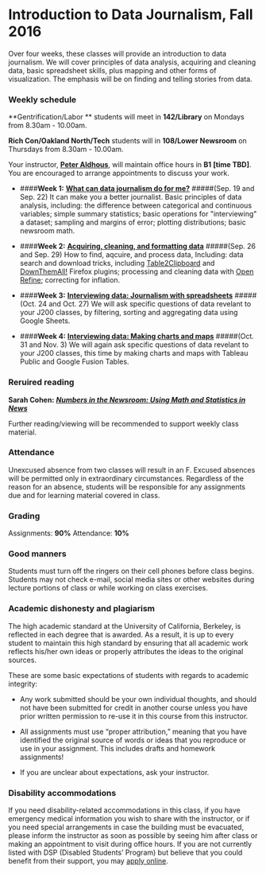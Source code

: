 
# Introduction to Data Journalism, Fall 2016

Over four weeks, these classes will provide an introduction to data journalism. We will cover principles of data analysis, acquiring and cleaning data, basic spreadsheet skills, plus mapping and other forms of visualization. The emphasis will be on finding and telling stories from data.

### Weekly schedule

**Gentrification/Labor ** students will meet in **142/Library** on Mondays from 8.30am - 10.00am.

**Rich Con/Oakland North/Tech** students will in **108/Lower Newsroom** on Thursdays from 8.30am - 10.00am.

Your instructor, [**Peter Aldhous**](http://www.peteraldhous.com/), will maintain office hours in **B1** **[time TBD]**. You are encouraged to arrange appointments to discuss your work.

 - ####**Week 1:**	[**What can data journalism do for me?**](week1.html)
 #####(Sep. 19 and Sep. 22)
It can make you a better journalist. Basic principles of data analysis, including: the difference between categorical and continuous variables; simple summary statistics; basic operations for "interviewing" a dataset; sampling and margins of error; plotting distributions; basic newsroom math.

- ####**Week 2:** 	[**Acquiring, cleaning, and formatting data**](week2.html)
#####(Sep. 26 and Sep. 29)
How to find, aqcuire, and process data, Including: data search and download tricks, including [Table2Clipboard](https://addons.mozilla.org/en-US/firefox/addon/dafizilla-table2clipboard/) and [DownThemAll!](https://addons.mozilla.org/en-US/firefox/addon/downthemall/) Firefox plugins; processing and cleaning data with [Open Refine](http://openrefine.org/); correcting for inflation.

- ####**Week 3:** [**Interviewing data: Journalism with spreadsheets**](week3.html)
#####(Oct. 24 and Oct. 27)
We will ask specific questions of data revelant to your J200 classes, by filtering, sorting and aggregating data using Google Sheets.

-  ####**Week 4:** [**Interviewing data: Making charts and maps**](week4.html)
#####(Oct. 31 and Nov. 3)
We will again ask specific questions of data revelant to your J200 classes, this time by making charts and maps with Tableau Public and Google Fusion Tables.

### Reruired reading

**Sarah Cohen:** [***Numbers in the Newsroom: Using Math and Statistics in News***](http://store.ire.org/products/numbers-in-the-newsroom-using-math-and-statistics-in-news-second-edition)


Further reading/viewing will be recommended to support weekly class material.

### Attendance

Unexcused absence from two classes will result in an F. Excused absences will be permitted only in extraordinary circumstances. Regardless of the reason for an absence, students will be responsible for any assignments due and for learning material covered in class.

### Grading

Assignments: **90%**
Attendance:	**10%**

### Good manners

Students must turn off the ringers on their cell phones before class begins. Students may not check e-mail, social media sites or other websites during lecture portions of class or while working on class exercises.

### Academic dishonesty and plagiarism

The high academic standard at the University of California, Berkeley, is reflected in each degree that is awarded. As a result, it is up to every student to maintain this high standard by ensuring that all academic work reflects his/her own ideas or properly attributes the ideas to the original sources.

These are some basic expectations of students with regards to academic integrity:

- Any work submitted should be your own individual thoughts, and should not have been submitted for credit in another course unless you have prior written permission to re-use it in this course from this instructor.

- All assignments must use “proper attribution,” meaning that you have identified the original source of words or ideas that you reproduce or use in your assignment. This includes drafts and homework assignments!

- If you are unclear about expectations, ask your instructor.

### Disability accommodations

If you need disability-related accommodations in this class, if you have emergency medical information you wish to share with the instructor, or if you need special arrangements in case the building must be evacuated, please inform the instructor as soon as possible by seeing him after class or making an appointment to visit during office hours. If you are not currently listed with DSP (Disabled Students’ Program) but believe that you could benefit from their support, you may [apply online](http://dsp.berkeley.edu/).





